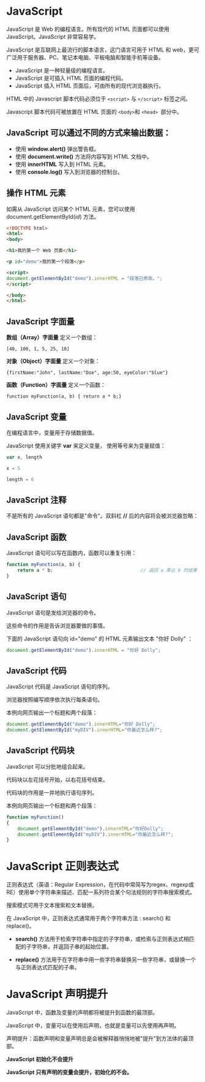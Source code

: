 # JavaScript

JavaScript 是 Web 的编程语言。所有现代的 HTML 页面都可以使用 JavaScript。JavaScript 非常容易学。

JavaScript 是互联网上最流行的脚本语言，这门语言可用于 HTML 和 web，更可广泛用于服务器、PC、笔记本电脑、平板电脑和智能手机等设备。

- JavaScript 是一种轻量级的编程语言。
- JavaScript 是可插入 HTML 页面的编程代码。
- JavaScript 插入 HTML 页面后，可由所有的现代浏览器执行。

HTML 中的 Javascript 脚本代码必须位于 `<script>` 与 `</script>` 标签之间。

Javascript 脚本代码可被放置在 HTML 页面的 `<body>`和 `<head> `部分中。

## JavaScript 可以通过不同的方式来输出数据：

- 使用 **window.alert()** 弹出警告框。
- 使用 **document.write()** 方法将内容写到 HTML 文档中。
- 使用 **innerHTML** 写入到 HTML 元素。
- 使用 **console.log()** 写入到浏览器的控制台。

## 操作 HTML 元素

如需从 JavaScript 访问某个 HTML 元素，您可以使用 document.getElementById(*id*) 方法。

```html
<!DOCTYPE html>
<html>
<body>

<h1>我的第一个 Web 页面</h1>

<p id="demo">我的第一个段落</p>

<script>
document.getElementById("demo").innerHTML = "段落已修改。";
</script>

</body>
</html>
```

## JavaScript 字面量

**数组（Array）字面量** 定义一个数组：

```
[40, 100, 1, 5, 25, 10]
```

**对象（Object）字面量** 定义一个对象：

```
{firstName:"John", lastName:"Doe", age:50, eyeColor:"blue"}
```

**函数（Function）字面量** 定义一个函数：

```
function myFunction(a, b) { return a * b;}
```

## JavaScript 变量

在编程语言中，变量用于存储数据值。

JavaScript 使用关键字 **var** 来定义变量， 使用等号来为变量赋值：

```javascript
var x, length

x = 5

length = 6
```

## JavaScript 注释

不是所有的 JavaScript 语句都是"命令"。双斜杠 **//** 后的内容将会被浏览器忽略：

## JavaScript 函数

JavaScript 语句可以写在函数内，函数可以重复引用：

```javascript
function myFunction(a, b) {
    return a * b;                                // 返回 a 乘以 b 的结果
}
```

## JavaScript 语句

JavaScript 语句是发给浏览器的命令。

这些命令的作用是告诉浏览器要做的事情。

下面的 JavaScript 语句向 id="demo" 的 HTML 元素输出文本 "你好 Dolly" ：

```javascript
document.getElementById("demo").innerHTML = "你好 Dolly";
```

## JavaScript 代码

JavaScript 代码是 JavaScript 语句的序列。

浏览器按照编写顺序依次执行每条语句。

本例向网页输出一个标题和两个段落：

```javascript
document.getElementById("demo").innerHTML="你好 Dolly";
document.getElementById("myDIV").innerHTML="你最近怎么样?";
```

## JavaScript 代码块

JavaScript 可以分批地组合起来。

代码块以左花括号开始，以右花括号结束。

代码块的作用是一并地执行语句序列。

本例向网页输出一个标题和两个段落：

```javascript
function myFunction()
{
    document.getElementById("demo").innerHTML="你好Dolly";
    document.getElementById("myDIV").innerHTML="你最近怎么样?";
}
```

# JavaScript 正则表达式

正则表达式（英语：Regular Expression，在代码中常简写为regex、regexp或RE）使用单个字符串来描述、匹配一系列符合某个句法规则的字符串搜索模式。

搜索模式可用于文本搜索和文本替换。

在 JavaScript 中，正则表达式通常用于两个字符串方法 : search() 和 replace()。

- **search()** 方法用于检索字符串中指定的子字符串，或检索与正则表达式相匹配的子字符串，并返回子串的起始位置。

- **replace()** 方法用于在字符串中用一些字符串替换另一些字符串，或替换一个与正则表达式匹配的子串。

# JavaScript 声明提升

JavaScript 中，函数及变量的声明都将被提升到函数的最顶部。

JavaScript 中，变量可以在使用后声明，也就是变量可以先使用再声明。

声明提升：函数声明和变量声明总是会被解释器悄悄地被"提升"到方法体的最顶部。

**JavaScript 初始化不会提升**

**JavaScript 只有声明的变量会提升，初始化的不会。**